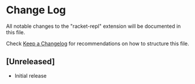 # Change Log
All notable changes to the "racket-repl" extension will be documented in this file.

Check [Keep a Changelog](http://keepachangelog.com/) for recommendations on how to structure this file.

## [Unreleased]
- Initial release